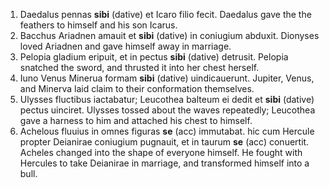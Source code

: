 1. Daedalus pennas **sibi** (dative) et Icaro filio fecit. Daedalus gave the the feathers to himself and his son Icarus. 
2. Bacchus Ariadnen amauit et **sibi** (dative) in coniugium abduxit. Dionyses loved Ariadnen and gave himself away in marriage.
3. Pelopia gladium eripuit, et in pectus **sibi** (dative) detrusit. Pelopia snatched the sword, and thrusted it into her chest herself.  
4. Iuno Venus Minerua formam **sibi** (dative) uindicauerunt. Jupiter, Venus, and Minerva laid claim to their conformation themselves. 
5. Ulysses fluctibus iactabatur; Leucothea balteum ei dedit et **sibi** (dative) pectus uinciret. Ulysses tossed about the waves repeatedly; Leucothea gave a harness to him and attached his chest to himself.  
6. Achelous fluuius in omnes figuras **se** (acc) immutabat. hic cum Hercule propter Deianirae coniugium pugnauit, et in taurum **se** (acc) conuertit. Acheles changed into the shape of everyone himself. He fought with Hercules to take Deianirae in marriage, and transformed himself into a bull.  

